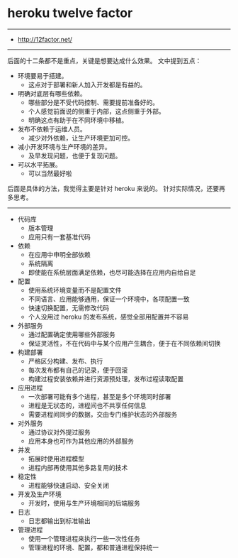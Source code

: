 # heroku twelve factor

---

+ http://12factor.net/

---

后面的十二条都不是重点，关键是想要达成什么效果。
文中提到五点：

+ 环境要易于搭建。
    - 这点对于部署和新人加入开发都是有益的。
+ 明确对底层有哪些依赖。
    - 哪些部分是不受代码控制、需要提前准备好的。
    - 个人感觉前面说的侧重于内部，这点侧重于外部。
    - 明确这点有助于在不同环境中移植。
+ 发布不依赖于运维人员。
    - 减少对外依赖，让生产环境更加可控。
+ 减小开发环境与生产环境的差异。
    - 及早发现问题，也便于复现问题。
+ 可以水平拓展。
    - 可以当然最好啦

后面是具体的方法，我觉得主要是针对 heroku 来说的。
针对实际情况，还要再多思考。

---

+ 代码库
    - 版本管理
    - 应用只有一套基准代码
+ 依赖
    - 在应用中申明全部依赖
    - 系统隔离
    - 即使能在系统层面满足依赖，也尽可能选择在应用内自给自足
+ 配置
    - 使用系统环境变量而不是配置文件
    - 不同语言、应用能够通用，保证一个环境中，各项配置一致
    - 快速切换配置，无需修改代码
    - 个人没用过 heroku 的发布系统，感觉全部用配置并不容易
+ 外部服务
    - 通过配置确定使用哪些外部服务
    - 保证灵活性，不在代码中与某个应用产生耦合，便于在不同依赖间切换
+ 构建部署
    - 严格区分构建、发布、执行
    - 每次发布都有自己的记录，便于回滚
    - 构建过程安装依赖并进行资源预处理，发布过程读取配置
+ 应用进程
    - 一次部署可能有多个进程，甚至是多个环境同时部署
    - 进程是无状态的，进程间也不共享任何信息
    - 需要进程间同步的数据，交由专门维护状态的外部服务
+ 对外服务
    - 通过协议对外提过服务
    - 应用本身也可作为其他应用的外部服务
+ 并发
    - 拓展时使用进程模型
    - 进程内部再使用其他多路复用的技术
+ 稳定性
    - 进程能够快速启动、安全关闭
+ 开发及生产环境
    - 开发时，使用与生产环境相同的后端服务
+ 日志
    - 日志都输出到标准输出
+ 管理进程
    - 使用一个管理进程来执行一些一次性任务
    - 管理进程的环境、配置，都和普通进程保持统一
